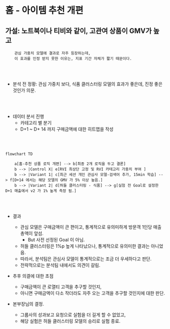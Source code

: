 # 홈 - 아이템 추천 개편

## 가설: 노트북이나 티비와 같이, 고관여 상품이 GMV가 높고
        관심 가중치 모델에 결과로 자주 등장하는데,
        이 효과를 인정 받지 못한 이유는, 지표 기간 자체가 짧기 때문이다.

<br><br>

* 분석 전 정황: 관심 가중치 보다, 식품 클러스터링 모델의 효과가 좋은데, 진정 좋은 것인가 의문.

<br><br>
  
* 데이터 분서 진행
  * 카테고리 별 분기
  * D+1 ~ D+ 14 까지 구매금액에 대한 히트맵을 작성

<br><br>

```mermaid
flowchart TD

    a[홈-추천 상품 로직 개편] --> b[최종 2개 로직을 두고 결론]
    b --> |Control X| e[RVI 최상단 고정 및 RVI 카테고리 가중치 부여 ] 
    b --> |Variant 1| c[최근 세션 개인 관심사 모델-검색어 추가, 15min 학습] --> f[D+14 에서는 해당 모델의 GMV 가 5% 이상 높음.]
    b --> |Variant 2| d[허들 클러스터링 - 식품] --> g[실험 전 Goal로 설정한 D+1 매출에서 v2 가 1% 높게 측정 됨.]

```
<br><br>

* 결과
  * 관심 모델은 구매금액이 큰 편이고, 통계적으로 유의미하게 방문객 1인당 매출 총액이 앞섬.
    * But 사전 선정된 Goal 이 아님.
  * 허들 클러스터링은 1%p 높게 나타났으나, 통계적으로 유의미한 결과는 아니었음.
  * 따라서, 분석팀은 관심사 모델이 통계적으로는 조금 더 우세하다고 판단.
  * 전략적으로는 분석팀 내에서도 의견이 갈림.

* 추후 의결에 대한 초점
  * 구매금액이 큰 로열티 고객을 추구할 것인지,
  * 아니면 구매금액이 다소 작더라도 자주 오는 고객을 추구할 것인지에 대한 판단.
  
* 본부장님의 결정.  
  * 그룹사의 성과보고 요청으로 실험을 더 길게 할 수 없었고,
  * 해당 실험은 허들 클러스터링 모델의 승리로 실험 종료.